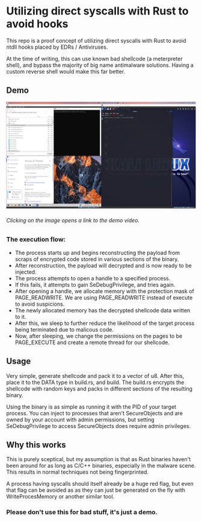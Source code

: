# Utilizing direct syscalls with Rust to avoid hooks
This repo is a proof concept of utilizing direct syscalls with Rust to avoid ntdll hooks placed by EDRs / Antiviruses.

At the time of writing, this can use known bad shellcode (a meterpreter shell), and bypass the majority of big name antimalware solutions. Having a custom reverse shell would make this far better.
 
## Demo

[![Demo GIF](demo-preview.png)](https://streamable.com/nvloep)

###### *Clicking on the image opens a link to the demo video.*

### The execution flow: 
* The process starts up and begins reconstructing the payload from scraps of encrypted code stored in various sections of the binary.
* After reconstruction, the payload will decrypted and is now ready to be injected.
* The process attempts to open a handle to a specified process.
* If this fails, it attempts to gain SeDebugPrivilege, and tries again.
* After opening a handle, we allocate memory with the protection mask of PAGE_READWRITE. We are using PAGE_READWRITE instead of execute to avoid suspicions.
* The newly allocated memory has the decrypted shellcode data written to it.
* After this, we sleep to further reduce the likelihood of the target process being terminated due to malicous code.
* Now, after sleeping, we change the permissions on the pages to be PAGE_EXECUTE and create a remote thread for our shellcode.

## Usage
Very simple, generate shellcode and pack it to a vector of u8. After this, place it to the DATA type in build.rs, and build. The build.rs encrypts the shellcode with random keys and packs in different sections of the resulting binary.

Using the binary is as simple as running it with the PID of your target process. You can inject to processes that aren't SecureObjects and are owned by your account with admin permissions, but setting SeDebugPrivilege to access SecureObjects does require admin privileges.

## Why this works
This is purely sceptical, but my assumption is that as Rust binaries haven't been around for as long as C/C++ binaries, especially in the malware scene. This results in normal techniques not being fingerprinted.

A process having syscalls should itself already be a huge red flag, but even that flag can be avoided as  as they can just be generated on the fly with WriteProcesMemory or another similar tool.

### Please don't use this for bad stuff, it's just a demo.